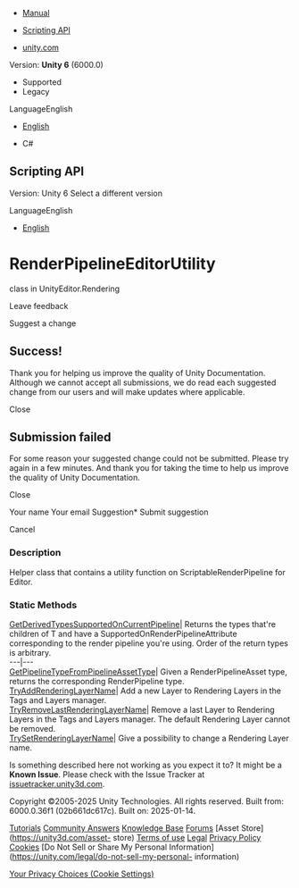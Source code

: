 [ ]()

  * [Manual](../Manual/index.html)
  * [Scripting API](../ScriptReference/index.html)

  * [unity.com](https://unity.com/)

Version: **Unity 6** (6000.0)

  * Supported
  * Legacy

LanguageEnglish

  * [English]()

  * C#

[ ](https://docs.unity3d.com)

## Scripting API

Version: Unity 6 Select a different version

LanguageEnglish

  * [English]()

# RenderPipelineEditorUtility

class in UnityEditor.Rendering

Leave feedback

Suggest a change

## Success!

Thank you for helping us improve the quality of Unity Documentation. Although
we cannot accept all submissions, we do read each suggested change from our
users and will make updates where applicable.

Close

## Submission failed

For some reason your suggested change could not be submitted. Please <a>try
again</a> in a few minutes. And thank you for taking the time to help us
improve the quality of Unity Documentation.

Close

Your name Your email Suggestion* Submit suggestion

Cancel

[ ]()

### Description

Helper class that contains a utility function on ScriptableRenderPipeline for
Editor.

### Static Methods

[GetDerivedTypesSupportedOnCurrentPipeline](Rendering.RenderPipelineEditorUtility.GetDerivedTypesSupportedOnCurrentPipeline.html)|
Returns the types that're children of T and have a
SupportedOnRenderPipelineAttribute corresponding to the render pipeline you're
using. Order of the return types is arbitrary.  
---|---  
[GetPipelineTypeFromPipelineAssetType](Rendering.RenderPipelineEditorUtility.GetPipelineTypeFromPipelineAssetType.html)|
Given a RenderPipelineAsset type, returns the corresponding RenderPipeline
type.  
[TryAddRenderingLayerName](Rendering.RenderPipelineEditorUtility.TryAddRenderingLayerName.html)|
Add a new Layer to Rendering Layers in the Tags and Layers manager.  
[TryRemoveLastRenderingLayerName](Rendering.RenderPipelineEditorUtility.TryRemoveLastRenderingLayerName.html)|
Remove a last Layer to Rendering Layers in the Tags and Layers manager. The
default Rendering Layer cannot be removed.  
[TrySetRenderingLayerName](Rendering.RenderPipelineEditorUtility.TrySetRenderingLayerName.html)|
Give a possibility to change a Rendering Layer name.  
  
Is something described here not working as you expect it to? It might be a
**Known Issue**. Please check with the Issue Tracker at
[issuetracker.unity3d.com](https://issuetracker.unity3d.com).

Copyright ©2005-2025 Unity Technologies. All rights reserved. Built from:
6000.0.36f1 (02b661dc617c). Built on: 2025-01-14.

[Tutorials](https://unity3d.com/learn) [Community
Answers](https://answers.unity3d.com) [Knowledge
Base](https://support.unity3d.com/hc/en-us)
[Forums](https://forum.unity3d.com) [Asset Store](https://unity3d.com/asset-
store) [Terms of use](https://docs.unity3d.com/Manual/TermsOfUse.html)
[Legal](https://unity.com/legal) [Privacy
Policy](https://unity.com/legal/privacy-policy)
[Cookies](https://unity.com/legal/cookie-policy) [Do Not Sell or Share My
Personal Information](https://unity.com/legal/do-not-sell-my-personal-
information)

[Your Privacy Choices (Cookie Settings)](javascript:void\(0\);)

